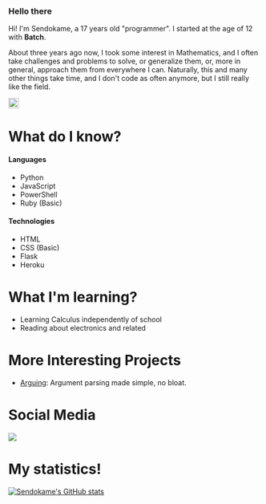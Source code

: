 ### Hello there

Hi! I'm Sendokame, a 17 years old "programmer". I started at the age of 12 with **Batch**.<br>

About three years ago now, I took some interest in Mathematics, and I often take challenges and problems to solve, or generalize them, or, more in general, approach them from everywhere I can. Naturally, this and many other things take time, and I don't code as often anymore, but I still really like the field.

<img height=21 src="https://komarev.com/ghpvc/?username=ZSendokame">

# What do I know?
#### Languages
- Python
- JavaScript
- PowerShell
- Ruby (Basic)

#### Technologies
- HTML
- CSS (Basic)
- Flask
- Heroku

# What I'm learning?
- Learning Calculus independently of school
- Reading about electronics and related

# More Interesting Projects
- [Arguing](https://github.com/zsendokame/Arguing): Argument parsing made simple, no bloat.

# Social Media
<a href="https://discord.gg/aBsCR6pyZj"><img src="https://img.shields.io/badge/Discord-7289DA?style=for-the-badge&logo=discord&logoColor=white"/></a>

# My statistics!
[![Sendokame's GitHub stats](https://github-readme-stats.vercel.app/api?username=zsendokame)](https://github.com/zsendokame/zsendokame)
